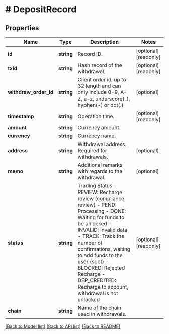 # # DepositRecord

## Properties

Name | Type | Description | Notes
------------ | ------------- | ------------- | -------------
**id** | **string** | Record ID. | [optional] [readonly] 
**txid** | **string** | Hash record of the withdrawal. | [optional] [readonly] 
**withdraw_order_id** | **string** | Client order id, up to 32 length and can only include 0-9, A-Z, a-z, underscore(_), hyphen(-) or dot(.) | [optional] 
**timestamp** | **string** | Operation time. | [optional] [readonly] 
**amount** | **string** | Currency amount. | 
**currency** | **string** | Currency name. | 
**address** | **string** | Withdrawal address. Required for withdrawals. | [optional] 
**memo** | **string** | Additional remarks with regards to the withdrawal. | [optional] 
**status** | **string** | Trading Status  - REVIEW: Recharge review (compliance review) - PEND: Processing - DONE: Waiting for funds to be unlocked - INVALID: Invalid data - TRACK: Track the number of confirmations, waiting to add funds to the user (spot) - BLOCKED: Rejected Recharge - DEP_CREDITED: Recharge to account, withdrawal is not unlocked | [optional] [readonly] 
**chain** | **string** | Name of the chain used in withdrawals. | 

[[Back to Model list]](../../README.md#documentation-for-models) [[Back to API list]](../../README.md#documentation-for-api-endpoints) [[Back to README]](../../README.md)
